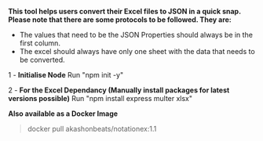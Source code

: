 **This tool helps users convert their Excel files to JSON in a quick snap. Please note that there are some protocols to be followed. They are:**
- The values that need to be the JSON Properties should always be in the first column.
- The excel should always have only one sheet with the data that needs to be converted.

1 - **Initialise Node**
    Run "npm init -y"

2 - **For the Excel Dependancy (Manually install packages for latest versions possible)**
    Run "npm install express multer xlsx"


**Also available as a Docker Image**
> docker pull akashonbeats/notationex:1.1
